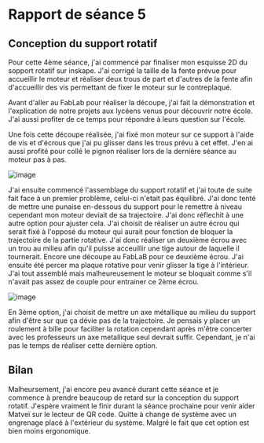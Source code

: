 
# Rapport de séance 5

## Conception du support rotatif

Pour cette 4ème séance, j'ai commencé par finaliser mon esquisse 2D du sopport rotatif sur inskape. J'ai corrigé la taille de la fente prévue pour accueillir 
le moteur et réaliser deux trous de part et d'autres de la fente afin d'accueillir des vis permettant de fixer le moteur sur le contreplaqué.

Avant d'aller au FabLab pour réaliser la découpe, j'ai fait la démonstration et l'explication de notre projets aux lycéens venus pour découvrir notre école.
J'ai aussi profiter de ce temps pour répondre à leurs question sur l'école.

Une fois cette découpe réalisée, j'ai fixé mon moteur sur ce support à l'aide de vis et d'écrous que j'ai pu glisser dans les trous prévu à cet effet.
J'en ai aussi profité pour collé le pignon réaliser lors de la dernière séance au moteur pas à pas.

![image](https://github.com/MatveiBG/Le-Dealos/blob/main/Images%20Diverses/fixation_moteur.jpg)

J'ai ensuite commencé l'assemblage du support rotatif et j'ai toute de suite fait face à un premier problème, celui-ci n'etait pas équilibré. 
J'ai donc tenté de mettre une punaise en-dessous du support pour le remettre à niveau cependant mon moteur deviait de sa trajectoire. J'ai donc 
réflechit à une autre option pour ajuster cela. J'ai choisit de réaliser un autre écrou qui serait fixé à l'opposé du moteur qui aurait pour fonction de 
bloquer la trajectoire de la partie rotative. J'ai donc réaliser un deuxième écrou avec un trou au milieu afin qu'il puisse acceuillir une tige autour de laquelle il tournerait. Encore une découpe au FabLaB pour ce deuxième écrou. J'ai ensuite été percer ma plaque rotative pour venir glisser la tige à l'intérieur.
J'ai tout assemblé mais malheureusement le moteur se bloquait comme s'il n'avait pas assez de couple pour entrainer ce 2ème écrou.

![image](https://github.com/MatveiBG/Le-Dealos/blob/main/Images%20Diverses/rotation_double_pignon.jpg)

En 3ème option, j'ai choisit de mettre un axe métallique au milieu du support afin d'être sur que ça dévie pas de la trajectoire. Je pensais y placer un roulement à bille pour faciliter la rotation cependant après m'être concerter avec les professeurs un axe metallique seul devrait suffir.
Cependant, je n'ai pas le temps de réaliser cette dernière option.

## Bilan

Malheursement, j'ai encore peu avancé durant cette séance et je commence à prendre beaucoup de retard sur la conception du support rotatif. J'espère vraiment le finir durant la séance prochaine pour venir aider Matveï sur le lecteur de QR code. Quitte à change de système avec un engrenage placé à l'extérieur du système.
Malgré le fait que cet option est bien moins ergonomique.
